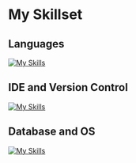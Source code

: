 # My Skillset

## Languages
[![My Skills](https://skillicons.dev/icons?i=html,css,js,java,kotlin,py,php)](https://skillicons.dev)

## IDE and Version Control
[![My Skills](https://skillicons.dev/icons?i=eclipse,vscode,androidstudio,replit,git,github&perline=4)](https://skillicons.dev)

## Database and OS
[![My Skills](https://skillicons.dev/icons?i=mysql,sqlite,linux&perline=2)](https://skillicons.dev)
